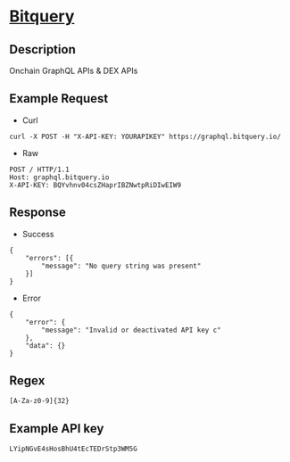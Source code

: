 # [Bitquery](https://graphql.bitquery.io/ide)

## __Description__
Onchain GraphQL APIs & DEX APIs

## __Example Request__
* Curl
```
curl -X POST -H "X-API-KEY: YOURAPIKEY" https://graphql.bitquery.io/
```

* Raw
```
POST / HTTP/1.1
Host: graphql.bitquery.io
X-API-KEY: BQYvhnv04csZHaprIBZNwtpRiDIwEIW9
```

## __Response__
* Success
```
{
    "errors": [{
        "message": "No query string was present"
    }]
}
```
* Error
```
{
    "error": {
        "message": "Invalid or deactivated API key c"
    },
    "data": {}
}
```

## __Regex__
```
[A-Za-z0-9]{32}
```

## __Example API key__
```
LYipNGvE4sHosBhU4tEcTEDrStp3WM5G
```